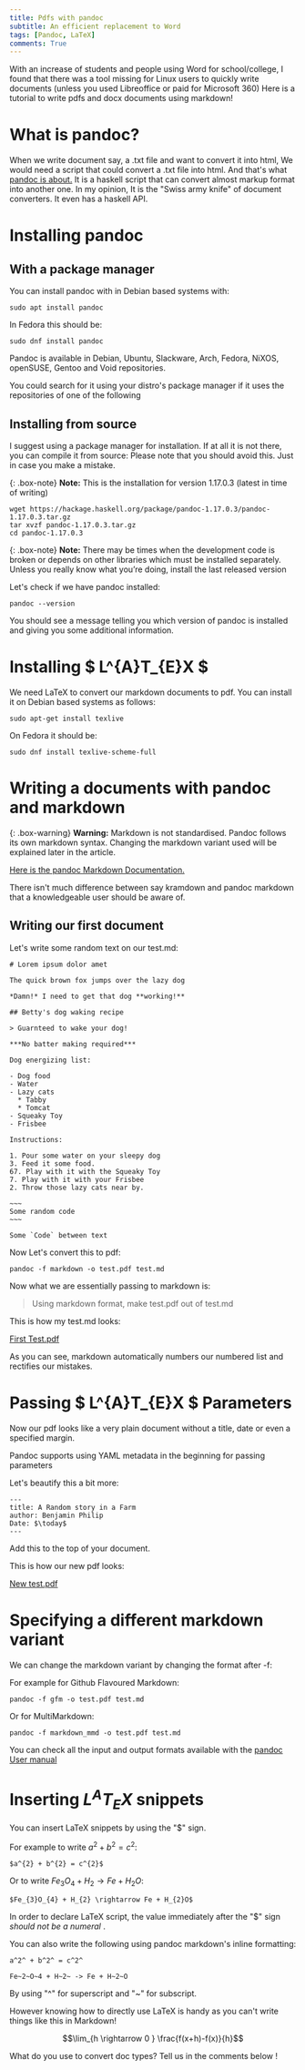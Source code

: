 ```yaml
---
title: Pdfs with pandoc
subtitle: An efficient replacement to Word
tags: [Pandoc, LaTeX]
comments: True
---
```


With an increase of students and people using Word for school/college,
I found that there was a tool missing for Linux users to 
quickly write documents (unless you used Libreoffice or paid for Microsoft 360)
Here is a tutorial to write pdfs and docx documents using markdown!

# What is pandoc?

When we write document say, a .txt file and want to convert it into html,
We would need a script that could convert a .txt file into html. And that's what
[pandoc is about.](https://pandoc.org/index.html) It is a haskell script
that can convert almost markup format into another one. In my opinion,
It is the "Swiss army knife" of document converters. It even has a haskell API.

# Installing pandoc

## With a package manager

You can install pandoc with in Debian based systems with:

```
sudo apt install pandoc
```

In Fedora this should be:

```
sudo dnf install pandoc
```

Pandoc is available in Debian, Ubuntu, Slackware, Arch, Fedora, 
NiXOS, openSUSE, Gentoo and Void repositories.

You could search for it using your distro's package manager if it 
uses the repositories of one of the following

## Installing from source

I suggest using a package manager for installation.  If at all it is
not there, you can compile it from source: Please note that you should
avoid this. Just in case you make a mistake.

{: .box-note}
**Note:** This is the installation for version 1.17.0.3 (latest in time of writing)


```
wget https://hackage.haskell.org/package/pandoc-1.17.0.3/pandoc-1.17.0.3.tar.gz
tar xvzf pandoc-1.17.0.3.tar.gz
cd pandoc-1.17.0.3
```

{: .box-note}
**Note:** There may be times when the development code is broken or
depends on other libraries which must be installed separately. Unless
you really know what you’re doing, install the last released version

Let's check if we have pandoc installed:

```
pandoc --version
```

You should see a message telling you which version of pandoc is installed 
and giving you some additional information.

# Installing $ L^{A}T_{E}X $

We need LaTeX to convert our markdown documents to pdf.
You can install it on Debian based systems as follows:

```
sudo apt-get install texlive
```

On Fedora it should be:

```
sudo dnf install texlive-scheme-full
```

# Writing a documents with pandoc and markdown

{: .box-warning}
**Warning:** Markdown is not standardised. Pandoc follows its own markdown 
syntax. Changing the markdown variant used will be explained later in the article.

[Here is the pandoc Markdown Documentation.](https://pandoc.org/MANUAL.html#pandocs-markdown)

There isn't much difference between say kramdown and pandoc markdown
that a knowledgeable user should be aware of.

## Writing our first document

Let's write some random text on our test.md:

```kramdown
# Lorem ipsum dolor amet 

The quick brown fox jumps over the lazy dog

*Damn!* I need to get that dog **working!**

## Betty's dog waking recipe

> Guarnteed to wake your dog!

***No batter making required***

Dog energizing list:

- Dog food
- Water 
- Lazy cats
  * Tabby
  * Tomcat
- Squeaky Toy
- Frisbee

Instructions:

1. Pour some water on your sleepy dog
3. Feed it some food.
67. Play with it with the Squeaky Toy
7. Play with it with your Frisbee
2. Throw those lazy cats near by.

~~~
Some random code
~~~

Some `Code` between text
```
Now Let's convert this to pdf:

```
pandoc -f markdown -o test.pdf test.md
```

Now what we are essentially passing to markdown is:

> Using markdown format, make test.pdf out of test.md

This is how my test.md looks:

[First Test.pdf](/assets/post-imgs/pandoc-pdfs/test.pdf)

As you can see, markdown automatically numbers our numbered list and
rectifies our mistakes.


# Passing $ L^{A}T_{E}X $ Parameters

Now our pdf looks like a very plain document without a title, 
date or even a specified margin.

Pandoc supports using YAML metadata in the beginning for passing parameters

Let's beautify this a bit more:

```kramdown
---
title: A Random story in a Farm
author: Benjamin Philip
Date: $\today$
--- 
```
Add this to the top of your document.

This is how our new pdf looks:

[New test.pdf](/assets/post-imgs/pandoc-pdfs/new-test.pdf)

# Specifying a different markdown variant

We can change the markdown variant by changing the format after -f:

For example for Github Flavoured Markdown:

```
pandoc -f gfm -o test.pdf test.md
```

Or for MultiMarkdown:

```
pandoc -f markdown_mmd -o test.pdf test.md
```

You can check all the input and output formats available 
with the [pandoc User manual](https://pandoc.org/MANUAL.html)

# Inserting $L^{A}T_{E}X$ snippets

You can insert LaTeX snippets by using the "$" sign.

For example to write $a^{2} + b^{2} = c^{2}$:

```
$a^{2} + b^{2} = c^{2}$
```

Or to write $Fe_{3}O_{4} + H_{2} \rightarrow Fe + H_{2}O$:

```
$Fe_{3}O_{4} + H_{2} \rightarrow Fe + H_{2}O$
```

In order to declare LaTeX script, the value immediately after the "$"
sign *should not be a numeral* .

You can also write the following using pandoc markdown's inline formatting:

```
a^2^ + b^2^ = c^2^
```

```
Fe~2~O~4 + H~2~ -> Fe + H~2~O
```

By using "^" for superscript and "~" for subscript.

However knowing how to directly use LaTeX is handy as you can't write things like this in Markdown!

$$\lim_{h \rightarrow 0 } \frac{f(x+h)-f(x)}{h}$$

What do you use to convert doc types? Tell us in the comments below !

